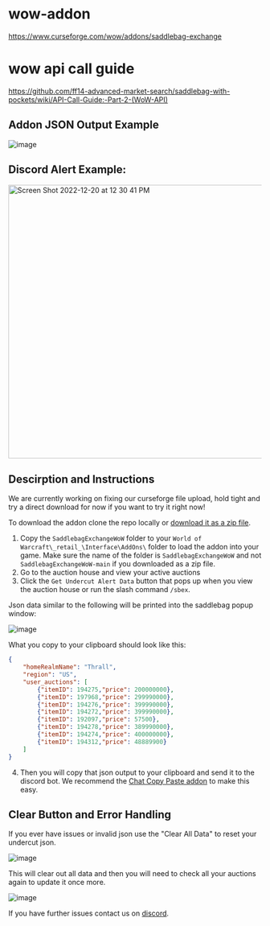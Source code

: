 # wow-addon

https://www.curseforge.com/wow/addons/saddlebag-exchange

# wow api call guide

https://github.com/ff14-advanced-market-search/saddlebag-with-pockets/wiki/API-Call-Guide:-Part-2-(WoW-API)

## Addon JSON Output Example
![image](https://i.imgur.com/7X9okrR.png)

## Discord Alert Example:

<img width="544" alt="Screen Shot 2022-12-20 at 12 30 41 PM" src="https://user-images.githubusercontent.com/17516896/208729833-c89b6853-301d-4415-b67a-79b2507e1b97.png">

## Descirption and Instructions

We are currently working on fixing our curseforge file upload, hold tight and try a direct download for now if you want to try it right now!

To download the addon clone the repo locally or [download it as a zip file](https://github.com/ff14-advanced-market-search/SaddlebagExchangeWoW/archive/refs/heads/main.zip).

1. Copy the `SaddlebagExchangeWoW` folder to your `World of Warcraft\_retail_\Interface\AddOns\` folder to load the addon into your game. Make sure the name of the folder is `SaddlebagExchangeWoW` and not `SaddlebagExchangeWoW-main` if you downloaded as a zip file.
2. Go to the auction house and view your active auctions
3. Click the `Get Undercut Alert Data` button that pops up when you view the auction house or run the slash command `/sbex`.

Json data similar to the following will be printed into the saddlebag popup window:

![image](https://i.imgur.com/7X9okrR.png)

What you copy to your clipboard should look like this:

```json
{
    "homeRealmName": "Thrall",
    "region": "US",
    "user_auctions": [
        {"itemID": 194275,"price": 200000000},
        {"itemID": 197968,"price": 299990000},
        {"itemID": 194276,"price": 399990000},
        {"itemID": 194272,"price": 399990000},
        {"itemID": 192097,"price": 57500},
        {"itemID": 194278,"price": 389990000},
        {"itemID": 194274,"price": 400000000},
        {"itemID": 194312,"price": 48889900}
    ]
}
```

4. Then you will copy that json output to your clipboard and send it to the discord bot.  We recommend the [Chat Copy Paste addon](https://www.curseforge.com/wow/addons/chat-copy-paste) to make this easy.

## Clear Button and Error Handling

If you ever have issues or invalid json use the "Clear All Data" to reset your undercut json.

![image](https://github.com/ff14-advanced-market-search/SaddlebagExchangeWoW/assets/17516896/7cb6010f-5ba9-4489-83db-1d82a084a1bf)

This will clear out all data and then you will need to check all your auctions again to update it once more.

![image](https://github.com/ff14-advanced-market-search/SaddlebagExchangeWoW/assets/17516896/417627d6-d85d-4f3d-8c2e-3221bcaf2aa9)

If you have further issues contact us on [discord](https://discord.gg/Pbp5xhmBJ7).


